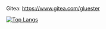 Gitea: https://www.gitea.com/gluester

[![Top Langs](https://github-readme-stats.vercel.app/api/top-langs/?username=gluester)](https://github.com/anuraghazra/github-readme-stats)
